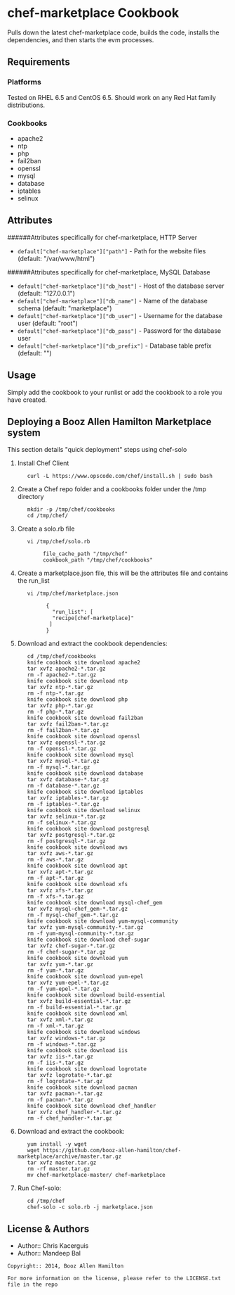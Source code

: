 chef-marketplace Cookbook
=================

Pulls down the latest chef-marketplace code, builds the code, installs the dependencies, and then starts the evm processes.

Requirements
------------
### Platforms
Tested on RHEL 6.5 and CentOS 6.5. Should work on any Red Hat family distributions.

### Cookbooks
- apache2
- ntp
- php
- fail2ban
- openssl
- mysql
- database
- iptables
- selinux

Attributes
----------
######Attributes specifically for chef-marketplace, HTTP Server
- `default["chef-marketplace"]["path"]` - Path for the website files (default: "/var/www/html")

######Attributes specifically for chef-marketplace, MySQL Database
- `default["chef-marketplace"]["db_host"]` - Host of the database server (default: "127.0.0.1")
- `default["chef-marketplace"]["db_name"]` - Name of the database schema (default: "marketplace")
- `default["chef-marketplace"]["db_user"]` - Username for the database user (default: "root")
- `default["chef-marketplace"]["db_pass"]` - Password for the database user
- `default["chef-marketplace"]["db_prefix"]` - Database table prefix (default: "")

Usage
-----
Simply add the cookbook to your runlist or add the cookbook to a role you have created.


Deploying a Booz Allen Hamilton Marketplace system
-----------
This section details "quick deployment" steps using chef-solo

1. Install Chef Client


          curl -L https://www.opscode.com/chef/install.sh | sudo bash

2. Create a Chef repo folder and a cookbooks folder under the /tmp directory


          mkdir -p /tmp/chef/cookbooks
          cd /tmp/chef/

3. Create a solo.rb file


          vi /tmp/chef/solo.rb
         
               file_cache_path "/tmp/chef"
               cookbook_path "/tmp/chef/cookbooks"

4. Create a marketplace.json file, this will be the attributes file and contains the run_list


          vi /tmp/chef/marketplace.json
        
                {
                  "run_list": [
                  "recipe[chef-marketplace]"
                 ]
                }

5. Download and extract the cookbook dependencies:


          cd /tmp/chef/cookbooks
          knife cookbook site download apache2
          tar xvfz apache2-*.tar.gz
          rm -f apache2-*.tar.gz
          knife cookbook site download ntp
          tar xvfz ntp-*.tar.gz
          rm -f ntp-*.tar.gz
          knife cookbook site download php
          tar xvfz php-*.tar.gz
          rm -f php-*.tar.gz
          knife cookbook site download fail2ban
          tar xvfz fail2ban-*.tar.gz
          rm -f fail2ban-*.tar.gz
          knife cookbook site download openssl
          tar xvfz openssl-*.tar.gz
          rm -f openssl-*.tar.gz
          knife cookbook site download mysql
          tar xvfz mysql-*.tar.gz
          rm -f mysql-*.tar.gz
          knife cookbook site download database
          tar xvfz database-*.tar.gz
          rm -f database-*.tar.gz
          knife cookbook site download iptables
          tar xvfz iptables-*.tar.gz
          rm -f iptables-*.tar.gz
          knife cookbook site download selinux
          tar xvfz selinux-*.tar.gz
          rm -f selinux-*.tar.gz
          knife cookbook site download postgresql
          tar xvfz postgresql-*.tar.gz
          rm -f postgresql-*.tar.gz
          knife cookbook site download aws
          tar xvfz aws-*.tar.gz
          rm -f aws-*.tar.gz
          knife cookbook site download apt
          tar xvfz apt-*.tar.gz
          rm -f apt-*.tar.gz
          knife cookbook site download xfs
          tar xvfz xfs-*.tar.gz
          rm -f xfs-*.tar.gz
          knife cookbook site download mysql-chef_gem
          tar xvfz mysql-chef_gem-*.tar.gz
          rm -f mysql-chef_gem-*.tar.gz
          knife cookbook site download yum-mysql-community
          tar xvfz yum-mysql-community-*.tar.gz
          rm -f yum-mysql-community-*.tar.gz
          knife cookbook site download chef-sugar
          tar xvfz chef-sugar-*.tar.gz
          rm -f chef-sugar-*.tar.gz
          knife cookbook site download yum
          tar xvfz yum-*.tar.gz
          rm -f yum-*.tar.gz
          knife cookbook site download yum-epel
          tar xvfz yum-epel-*.tar.gz
          rm -f yum-epel-*.tar.gz
          knife cookbook site download build-essential
          tar xvfz build-essential-*.tar.gz
          rm -f build-essential-*.tar.gz
          knife cookbook site download xml
          tar xvfz xml-*.tar.gz
          rm -f xml-*.tar.gz
          knife cookbook site download windows
          tar xvfz windows-*.tar.gz
          rm -f windows-*.tar.gz
          knife cookbook site download iis
          tar xvfz iis-*.tar.gz
          rm -f iis-*.tar.gz
          knife cookbook site download logrotate
          tar xvfz logrotate-*.tar.gz
          rm -f logrotate-*.tar.gz
          knife cookbook site download pacman
          tar xvfz pacman-*.tar.gz
          rm -f pacman-*.tar.gz
          knife cookbook site download chef_handler
          tar xvfz chef_handler-*.tar.gz
          rm -f chef_handler-*.tar.gz


6. Download and extract the cookbook:

          yum install -y wget
          wget https://github.com/booz-allen-hamilton/chef-marketplace/archive/master.tar.gz
          tar xvfz master.tar.gz 
          rm -rf master.tar.gz 
          mv chef-marketplace-master/ chef-marketplace
          
7. Run Chef-solo:


          cd /tmp/chef
          chef-solo -c solo.rb -j marketplace.json


License & Authors
-----------------
- Author:: Chris Kacerguis
- Author:: Mandeep Bal

```text
Copyright:: 2014, Booz Allen Hamilton

For more information on the license, please refer to the LICENSE.txt file in the repo
```
